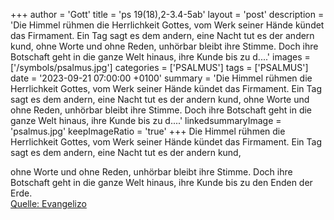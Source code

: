 +++
author = 'Gott'
title = 'ps 19(18),2-3.4-5ab'
layout = 'post'
description = 'Die Himmel rühmen die Herrlichkeit Gottes, vom Werk seiner Hände kündet das Firmament. Ein Tag sagt es dem andern, eine Nacht tut es der andern kund,  ohne Worte und ohne Reden, unhörbar bleibt ihre Stimme. Doch ihre Botschaft geht in die ganze Welt hinaus, ihre Kunde bis zu d....'
images = ['/symbols/psalmus.jpg']
categories = ['PSALMUS']
tags = ['PSALMUS']
date = '2023-09-21 07:00:00 +0100'
summary = 'Die Himmel rühmen die Herrlichkeit Gottes, vom Werk seiner Hände kündet das Firmament. Ein Tag sagt es dem andern, eine Nacht tut es der andern kund,  ohne Worte und ohne Reden, unhörbar bleibt ihre Stimme. Doch ihre Botschaft geht in die ganze Welt hinaus, ihre Kunde bis zu d....'
linkedsummaryImage = 'psalmus.jpg'
keepImageRatio = 'true'
+++
Die Himmel rühmen die Herrlichkeit Gottes,
vom Werk seiner Hände kündet das Firmament.
Ein Tag sagt es dem andern,
eine Nacht tut es der andern kund,

ohne Worte und ohne Reden,
unhörbar bleibt ihre Stimme.
Doch ihre Botschaft geht in die ganze Welt hinaus,
ihre Kunde bis zu den Enden der Erde.<!--more--><br> [Quelle: Evangelizo](https://evangeliumtagfuertag.org/DE/gospel)